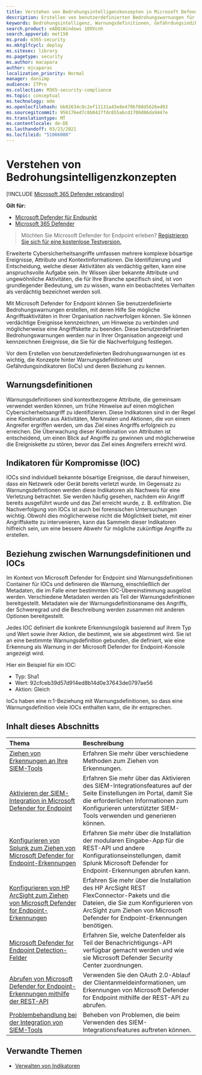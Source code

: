 ```yaml
---
title: Verstehen von Bedrohungsintelligenzkonzepten in Microsoft Defender for Endpoint
description: Erstellen von benutzerdefinierten Bedrohungswarnungen für Ihre Organisation und Erlernen der Konzepte zur Bedrohungsintelligenz in Microsoft Defender for Endpoint
keywords: Bedrohungsintelligenz, Warnungsdefinitionen, Gefährdungsindikatoren, ioc
search.product: eADQiWindows 10XVcnh
search.appverid: met150
ms.prod: m365-security
ms.mktglfcycl: deploy
ms.sitesec: library
ms.pagetype: security
ms.author: macapara
author: mjcaparas
localization_priority: Normal
manager: dansimp
audience: ITPro
ms.collection: M365-security-compliance
ms.topic: conceptual
ms.technology: mde
ms.openlocfilehash: bb82634c8c2ef11131a43e8e479bf88d5626ed03
ms.sourcegitcommit: 956176ed7c8b8427fdc655abcd1709d86da9447e
ms.translationtype: MT
ms.contentlocale: de-DE
ms.lasthandoff: 03/23/2021
ms.locfileid: "51066080"
---
```

# <a name="understand-threat-intelligence-concepts"></a>Verstehen von Bedrohungsintelligenzkonzepten

[!INCLUDE [Microsoft 365 Defender rebranding](../../includes/microsoft-defender.md)]

**Gilt für:**
- [Microsoft Defender für Endpunkt](https://go.microsoft.com/fwlink/?linkid=2154037)
- [Microsoft 365 Defender](https://go.microsoft.com/fwlink/?linkid=2118804)



>Möchten Sie Microsoft Defender for Endpoint erleben? [Registrieren Sie sich für eine kostenlose Testversion.](https://www.microsoft.com/microsoft-365/windows/microsoft-defender-atp?ocid=docs-wdatp-threatindicator-abovefoldlink) 

Erweiterte Cybersicherheitsangriffe umfassen mehrere komplexe bösartige Ereignisse, Attribute und Kontextinformationen. Die Identifizierung und Entscheidung, welche dieser Aktivitäten als verdächtig gelten, kann eine anspruchsvolle Aufgabe sein. Ihr Wissen über bekannte Attribute und ungewöhnliche Aktivitäten, die für Ihre Branche spezifisch sind, ist von grundlegender Bedeutung, um zu wissen, wann ein beobachtetes Verhalten als verdächtig bezeichnet werden soll.

Mit Microsoft Defender for Endpoint können Sie benutzerdefinierte Bedrohungswarnungen erstellen, mit deren Hilfe Sie mögliche Angriffsaktivitäten in Ihrer Organisation nachverfolgen können. Sie können verdächtige Ereignisse kennzeichnen, um Hinweise zu verbinden und möglicherweise eine Angriffskette zu beenden. Diese benutzerdefinierten Bedrohungswarnungen werden nur in Ihrer Organisation angezeigt und kennzeichnen Ereignisse, die Sie für die Nachverfolgung festlegen.

Vor dem Erstellen von benutzerdefinierten Bedrohungswarnungen ist es wichtig, die Konzepte hinter Warnungsdefinitionen und Gefährdungsindikatoren (IoCs) und deren Beziehung zu kennen.

## <a name="alert-definitions"></a>Warnungsdefinitionen
Warnungsdefinitionen sind kontextbezogene Attribute, die gemeinsam verwendet werden können, um frühe Hinweise auf einen möglichen Cybersicherheitsangriff zu identifizieren. Diese Indikatoren sind in der Regel eine Kombination aus Aktivitäten, Merkmalen und Aktionen, die von einem Angreifer ergriffen werden, um das Ziel eines Angriffs erfolgreich zu erreichen. Die Überwachung dieser Kombination von Attributen ist entscheidend, um einen Blick auf Angriffe zu gewinnen und möglicherweise die Ereigniskette zu stören, bevor das Ziel eines Angreifers erreicht wird.

## <a name="indicators-of-compromise-ioc"></a>Indikatoren für Kompromisse (IOC)
IOCs sind individuell bekannte bösartige Ereignisse, die darauf hinweisen, dass ein Netzwerk oder Gerät bereits verletzt wurde. Im Gegensatz zu Warnungsdefinitionen werden diese Indikatoren als Nachweis für eine Verletzung betrachtet. Sie werden häufig gesehen, nachdem ein Angriff bereits ausgeführt wurde und das Ziel erreicht wurde, z. B. exfiltration. Die Nachverfolgung von IOCs ist auch bei forensischen Untersuchungen wichtig. Obwohl dies möglicherweise nicht die Möglichkeit bietet, mit einer Angriffskette zu intervenieren, kann das Sammeln dieser Indikatoren hilfreich sein, um eine bessere Abwehr für mögliche zukünftige Angriffe zu erstellen.

## <a name="relationship-between-alert-definitions-and-iocs"></a>Beziehung zwischen Warnungsdefinitionen und IOCs
Im Kontext von Microsoft Defender for Endpoint sind Warnungsdefinitionen Container für IOCs und definieren die Warnung, einschließlich der Metadaten, die im Falle einer bestimmten IOC-Übereinstimmung ausgelöst werden. Verschiedene Metadaten werden als Teil der Warnungsdefinitionen bereitgestellt. Metadaten wie der Warnungsdefinitionsname des Angriffs, der Schweregrad und die Beschreibung werden zusammen mit anderen Optionen bereitgestellt.

Jedes IOC definiert die konkrete Erkennungslogik basierend auf ihrem Typ und Wert sowie ihrer Aktion, die bestimmt, wie sie abgestimmt wird. Sie ist an eine bestimmte Warnungsdefinition gebunden, die definiert, wie eine Erkennung als Warnung in der Microsoft Defender for Endpoint-Konsole angezeigt wird.

Hier ein Beispiel für ein IOC:
- Typ: Sha1
- Wert: 92cfceb39d57d914ed8b14d0e37643de0797ae56
- Aktion: Gleich

IoCs haben eine n:1-Beziehung mit Warnungsdefinitionen, so dass eine Warnungsdefinition viele IOCs enthalten kann, die ihr entsprechen.

## <a name="in-this-section"></a>Inhalt dieses Abschnitts

Thema | Beschreibung
:---|:---
[Ziehen von Erkennungen an Ihre SIEM-Tools](configure-siem.md)| Erfahren Sie mehr über verschiedene Methoden zum Ziehen von Erkennungen.
[Aktivieren der SIEM-Integration in Microsoft Defender for Endpoint](enable-siem-integration.md)| Erfahren Sie mehr über das  Aktivieren des SIEM-Integrationsfeatures auf der Seite Einstellungen im Portal, damit Sie die erforderlichen Informationen zum Konfigurieren unterstützter SIEM-Tools verwenden und generieren können.
[Konfigurieren von Splunk zum Ziehen von Microsoft Defender for Endpoint-Erkennungen](configure-siem.md)| Erfahren Sie mehr über die Installation der modularen Eingabe-App für die REST-API und andere Konfigurationseinstellungen, damit Splunk Microsoft Defender for Endpoint-Erkennungen abrufen kann.
[Konfigurieren von HP ArcSight zum Ziehen von Microsoft Defender for Endpoint-Erkennungen](configure-arcsight.md)| Erfahren Sie mehr über die Installation des HP ArcSight REST FlexConnector-Pakets und die Dateien, die Sie zum Konfigurieren von ArcSight zum Ziehen von Microsoft Defender for Endpoint-Erkennungen benötigen.
[Microsoft Defender for Endpoint Detection-Felder](api-portal-mapping.md) | Erfahren Sie, welche Datenfelder als Teil der Benachrichtigungs-API verfügbar gemacht werden und wie sie Microsoft Defender Security Center zuordnungen.
[Abrufen von Microsoft Defender for Endpoint-Erkennungen mithilfe der REST-API](pull-alerts-using-rest-api.md) | Verwenden Sie den OAuth 2.0-Ablauf der Clientanmeldeinformationen, um Erkennungen von Microsoft Defender for Endpoint mithilfe der REST-API zu abrufen.
[Problembehandlung bei der Integration von SIEM-Tools](troubleshoot-siem.md) | Beheben von Problemen, die beim Verwenden des SIEM-Integrationsfeatures auftreten können.



## <a name="related-topics"></a>Verwandte Themen
- [Verwalten von Indikatoren](manage-indicators.md)
